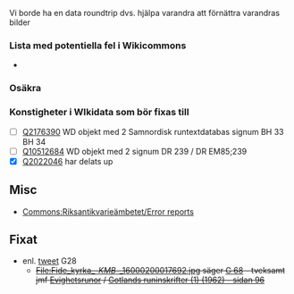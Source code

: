 Vi borde ha en data roundtrip dvs. hjälpa varandra att förnättra varandras bilder

### Lista med potentiella fel i Wikicommons
-
### Osäkra

### Konstigheter i WIkidata som bör fixas till
- [ ] [Q2176390](https://www.wikidata.org/wiki/Q2176390) WD objekt med 2 Samnordisk runtextdatabas signum BH 33 BH 34
- [ ] [Q10512684](https://www.wikidata.org/wiki/Q10512684) WD objekt med 2 signum DR 239 / DR EM85;239 
- [x] [Q2022046](https://www.wikidata.org/wiki/Q2022046) har delats up 

## Misc
* [Commons:Riksantikvarieämbetet/Error reports](https://commons.wikimedia.org/wiki/Commons:Riksantikvarie%C3%A4mbetet/Error_reports)

## Fixat
* enl. [tweet](https://twitter.com/jarlabanke/status/1370138842729185283) G28
  * <del>[File:Fide_kyrka_-_KMB_-_16000200017692.jpg](https://commons.wikimedia.org/wiki/File:Fide_kyrka_-_KMB_-_16000200017692.jpg) säger [G 68](https://www.wikidata.org/wiki/Q105415699) - tveksamt jmf [Evighetsrunor](https://app.raa.se/open/runor/inscription?id=d916213f-7373-4777-a9b8-fe792e21ab34) / [Gotlands runinskrifter (1) (1962) - sidan 96](https://litteraturbanken.se/f%C3%B6rfattare/JanssonSBF/titlar/GotlandsRuninskrifter1/sida/96/faksimil)</del>
